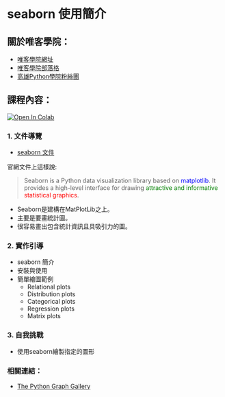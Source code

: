 # seaborn 使用簡介

## 關於唯客學院：

* [唯客學院網址](https://www.victorgau.com)
* [唯客學院部落格](https://victorgau.com/blog/)
* [高雄Python學院粉絲團](https://www.facebook.com/KHPYAcademy/)

## 課程內容：

[![Open In Colab](https://colab.research.google.com/assets/colab-badge.svg)](https://colab.research.google.com/github/victorgau/khpy_seaborn_intro/)

### 1. 文件導覽

* [seaborn 文件](https://seaborn.pydata.org/)

官網文件上這樣說:

> Seaborn is a Python data visualization library based on <font color="blue">matplotlib</font>. It provides a high-level interface for drawing <font color="green">attractive and informative</font> <font color="red">statistical graphics</font>.

* Seaborn是建構在MatPlotLib之上。
* 主要是要畫統計圖。
* 很容易畫出包含統計資訊且具吸引力的圖。

### 2. 實作引導

* seaborn 簡介
* 安裝與使用
* 簡單繪圖範例
  * Relational plots
  * Distribution plots
  * Categorical plots
  * Regression plots
  * Matrix plots

### 3. 自我挑戰

* 使用seaborn繪製指定的圖形

### 相關連結：

* [The Python Graph Gallery](https://www.python-graph-gallery.com/)